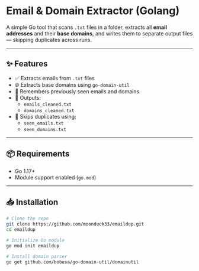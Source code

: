 # Email & Domain Extractor (Golang)

A simple Go tool that scans `.txt` files in a folder, extracts all **email addresses** and their **base domains**, and writes them to separate output files — skipping duplicates across runs.

---

## ✨ Features

- ✅ Extracts emails from `.txt` files
- 🌐 Extracts base domains using `go-domain-util`
- 🧠 Remembers previously seen emails and domains
- 📁 Outputs:
  - `emails_cleaned.txt`
  - `domains_cleaned.txt`
- 🔄 Skips duplicates using:
  - `seen_emails.txt`
  - `seen_domains.txt`

---

## 📦 Requirements

- Go 1.17+
- Module support enabled (`go.mod`)

---

## 📥 Installation

```bash
# Clone the repo
git clone https://github.com/moonduck33/emaildup.git
cd emaildup

# Initialize Go module
go mod init emaildup

# Install domain parser
go get github.com/bobesa/go-domain-util/domainutil
